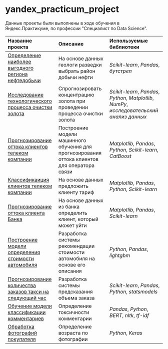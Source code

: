 # yandex_practicum_project

Данные проекты были выполнены в ходе обучения в Яндекс.Практикуме, по профессии "Специалист по Data Science".

| Название проекта | Описание | Используемые библиотеки | 
| :---------------------- | :---------------------- | :---------------------- |
| [Определение наиболее выгодного региона нефтедобычи](https://github.com/alvalkol/yandex_practicum_project/tree/main/oil_production_region) | На основе данных геологи разведки выбрать район добычи нефти | *Scikit-learn*, *Pandas*, *бутстреп*|
| [Исследование технологического процесса очистки золота](https://github.com/alvalkol/yandex_practicum_project/tree/main/gold_purification) | Спрогнозировать концентрацию золота при проведении процесса очистки золота | *Scikit-learn*, *Pandas*, *Python*, *Matplotlib*, *NumPy*, *исследовательский анализ данных* |
| [Прогнозирование оттока клиентов телеком компании](https://github.com/alvalkol/yandex_practicum_project/tree/main/telecom_outflow) | Построение модели машинного обучения для прогнозирования оттока клиентов для оператора связи | *Matplotlib*, *Pandas*, *Python*, *Scikit-learn*, *CatBoost*|
| [Классификаиция клиентов телеком компании](https://github.com/alvalkol/yandex_practicum_project/tree/main/classification_telecom) | На основе данных предложить клиенту тариф | *Matplotlib*, *Pandas*, *Python*, *Scikit-learn*|
| [Прогнозирование оттока клиента Банка](https://github.com/alvalkol/yandex_practicum_project/tree/main/bank_outlow) | На основе данных из банка определить клиент, который может уйти | *Matplotlib*, *Pandas*, *Scikit-learn*|
| [Построение модели определения стоимости автомобиля](https://github.com/alvalkol/yandex_practicum_project/tree/main/cost_cars) | Разработка системы рекомендации стоимости автомобиля на основе его описания | *Python*, *Pandas*, *lightgbm*|
| [Прогнозирование количества заказов такси на следующий час](https://github.com/alvalkol/yandex_practicum_project/tree/main/taxi_demand) | Разработка системы предсказания объема заказа | *Scikit-learn*, *Pandas*, *Python*, *statsmodels* |
| [Обучение модели классификации комментариев](https://github.com/alvalkol/yandex_practicum_project/tree/main/toxic_comment) | Определение токсичности комментарии | *Pandas*, *Python*, *BERT*, *nltk*, *tf-idf* |
| [Обработка фотографий покупателя](https://github.com/alvalkol/yandex_practicum_project/tree/main/computer_vision) | Определение возраста по фотографии | *Python*, *Keras* |

